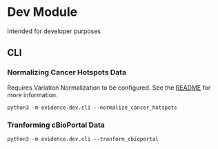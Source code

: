 # Dev Module

Intended for developer purposes

## CLI

### Normalizing Cancer Hotspots Data

Requires Variation Normalization to be configured. See the [README](https://github.com/cancervariants/variation-normalization#variation-normalization) for more information.
```commandline
python3 -m evidence.dev.cli --normalize_cancer_hotspots
```

### Tranforming cBioPortal Data

```commandline
python3 -m evidence.dev.cli --tranform_cbioportal
```